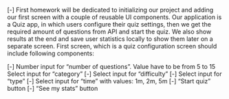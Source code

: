 [-] First homework will be dedicated to initializing our project and adding our first screen with a couple of reusable UI components. Our application is a Quiz app, in which users configure their quiz settings, then we get the required amount of questions from API and start the quiz. We also show results at the end and save user statistics locally to show them later on a separate screen. First screen, which is a quiz configuration screen should include following components:

[-] Number input for “number of questions”. Value have to be from 5 to 15 Select input for “category” 
[-] Select input for “difficulty” 
[-] Select input for “type” 
[-] Select input for “time” with values: 1m, 2m, 5m 
[-] “Start quiz” button 
[-] “See my stats” button
